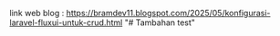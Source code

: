 link web blog : https://bramdev11.blogspot.com/2025/05/konfigurasi-laravel-fluxui-untuk-crud.html
"# Tambahan test" 

